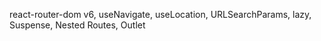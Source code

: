 react-router-dom v6, useNavigate, useLocation, URLSearchParams, lazy, Suspense, Nested Routes, Outlet
